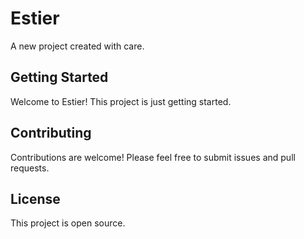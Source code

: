 # Estier

A new project created with care.

## Getting Started

Welcome to Estier! This project is just getting started.

## Contributing

Contributions are welcome! Please feel free to submit issues and pull requests.

## License

This project is open source.